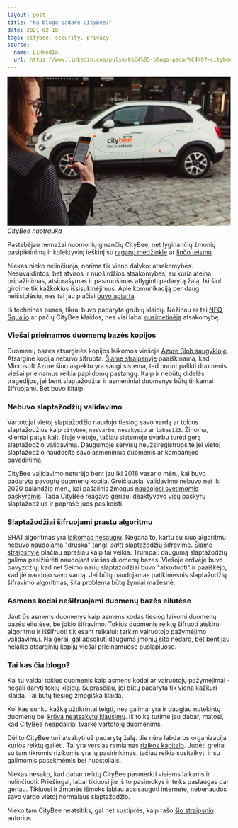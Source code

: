 ```yaml
---
layout: post
title: "Ką blogo padarė CityBee?"
date: 2021-02-18
tags: citybee, security, privacy
source:
  name: LinkedIn
  url: https://www.linkedin.com/pulse/k%C4%85-blogo-padar%C4%97-citybee-ernestas-narmontas--1c/
---
```


![CityBee](/images/2021/citybee-automobilis.jpg)
*CityBee nuotrauka*

Pastebėjau nemažai nuomonių ginančių CityBee, net lyginančių žmonių pasipiktinimą
ir kolektyvinį ieškinį su [raganų medžiokle](https://www.linkedin.com/pulse/kolektyvinis-ie%C5%A1kinys-kuriam-nepritariu-paulius-avizinis)
ar [linčo teismu](https://www.linkedin.com/pulse/citybee-lin%25C4%258Do-teismo-vertinimas-gvidas-kontautas).

Niekas nieko nelinčiuoja, norima tik vieno dalyko: atsakomybės.
Nesuvaidintos, bet atviros ir nuoširdžios atsakomybes, su kuria ateina pripažinimas, atsiprašymas ir pasiruošimas atlyginti padarytą žalą.
Iki šiol girdime tik kažkokius išsisukinėjimus.
Apie komunikaciją per daug neišsiplėsiu, nes tai jau plačiai
[buvo aptarta](https://www.linkedin.com/pulse/pam%25C4%2585stymai-apie-citybee-duomen%25C5%25B3-nutek%25C4%2597jim%25C4%2585-marius-vitkevi%25C4%258Dius).

Iš techninės pusės, tikrai buvo padaryta grubių klaidų.
Nežinau ar tai [NFQ](https://www.nfq.lt/musu-darbai-industriju-patirtis/citybee),
[Squalio](https://squalio.com/stories/citybee/) ar pačių CityBee klaidos, nes visi labai [nusimetinėja](https://squalio.com/stories/citybee/) atsakomybę.

### Viešai prieinamos duomenų bazės kopijos
Duomenų bazės atsarginės kopijos laikomos viešoje
[Azure Blob saugykloje](https://www.linkedin.com/feed/update/urn:li:activity:6767537488685748225).
Atsarginė kopija nebuvo šifruota.
[Šiame straipsnyje](https://www.linkedin.com/pulse/citybee-duomen%C5%B3-nutek%C4%97jimas-ir-azure-rimvydas-velykis) paaiškinama,
kad Microsoft Azure šiuo aspektu yra saugi sistema, tad norint palikti duomenis viešai prieinamus reikia papildomų pastangų.
Kaip ir nebūtų didelės tragedijos, jei bent slaptažodžiai ir asmeniniai duomenys būtų tinkamai šifruojami. Bet buvo kitaip.

### Nebuvo slaptažodžių validavimo
Vartotojai vietoj slaptažodžio naudojo tiesiog savo vardą ar tokius slaptažodžius kaip `citybee`, `nesvarbu`, `nesakysiu` ar `labas123`.
Žinoma, klientai patys kalti šioje vietoje, tačiau sistemoje svarbu turėti gerą slaptažodžio validavimą.
Daugumoje servisų neužsiregistruosite jei vietoj slaptažodžio naudosite savo asmeninius duomenis ar kompanijos pavadinimą.

CityBee validavimo neturėjo bent jau iki 2018 vasario mėn., kai buvo padaryta pavogtų duomenų kopija.
Greičiausiai validavimo nebuvo net iki 2020 balandžio mėn., kai pašalinis žmogus
[naudojosi svetimomis paskyromis](https://www.lrytas.lt/auto/radaras/2020/04/24/news/sulaikytas-asmuo-galimai-jungesis-prie-svetimu-citybee-paskyru-14632643/).
Tada CityBee reagavo geriau: deaktyvavo visų paskyrų slaptažodžius ir paprašė juos pasikeisti.

### Slaptažodžiai šifruojami prastu algoritmu
SHA1 algoritmas yra [laikomas nesaugiu](https://www.computerworld.com/article/3173616/the-sha1-hash-function-is-now-completely-unsafe.html).
Negana to, kartu su šiuo algoritmu nebuvo naudojama "druska" (angl. *salt*) slaptažodžių šifravime.
[Šiame straipsnyje](/lt/kaip-veikia-slaptazodziai-ir-ispejimas-citybee-klientams) plačiau aprašiau kaip tai veikia.
Trumpai: daugumą slaptažodžių galima pasižiūrėti naudojant viešas duomenų bazes.
Viešoje erdvėje buvo pavyzdžių, kad net Seimo narių slaptažodžiai buvo "atkoduoti" ir paaiškėjo, kad jie naudojo savo vardą.
Jei būtų naudojamas patikimesnis slaptažodžių šifravimo algoritmas, šita problema būtų žymiai mažesnė.

### Asmens kodai nešifruojami duomenų bazės eilutėse
Jautrūs asmens duomenys kaip asmens kodas tiesiog laikomi duomenų bazės eilutėse, be jokio šifravimo.
Tokius duomenis reiktų šifruoti atskiru algoritmu ir iššifruoti tik esant reikalui: tarkim vairuotojo pažymėjimo validavimui.
Na gerai, gal absoliuti dauguma įmonių šito nedaro, bet bent jau nelaiko atsarginių kopijų viešai prieinamuose puslapiuose.

### Tai kas čia blogo?
Kai tu valdai tokius duomenis kaip asmens kodai ar vairuotojų pažymėjimai - negali daryti tokių klaidų.
Suprasčiau, jei būtų padaryta tik viena kažkuri klaida. Tai būtų tiesiog žmogiška klaida.

Kol kas sunku kažką užtikrintai teigti, nes galimai yra ir daugiau nutekintų duomenų bei
[krūva neatsakytų klausimų](https://www.linkedin.com/pulse/citybeeleaks-lik%25C4%2599-klausimai-artur-or%25C5%25A1evski).
Iš to ką turime jau dabar, matosi, kad CityBee neapdairiai tvarkė vartotojų duomenims.

Dėl to CityBee turi atsakyti už padarytą žalą. Jie nėra labdaros organizacija kurios reiktų gailėti.
Tai yra verslas remiamas [rizikos kapitalo](https://www.crunchbase.com/funding_round/citybee-719c-series-unknown--ecbc5139).
Judėti greitai su tam tikromis rizikomis yra jų pasirinkimas, tačiau reikia susitaikyti ir su galimomis pasekmėmis bei nuostoliais.

Niekas nesako, kad dabar reiktų CityBee pasmerkti visiems laikams ir nulinčiuoti.
Priešingai, labai tikiuosi jie iš to pasimokys ir teiks paslaugas dar geriau.
Tikiuosi ir žmonės išmoks labiau apsisaugoti internete, nebenaudos savo vardo vietoj normalaus slaptažodžio.

Nieko tam CityBee neatsitiks, gal net sustiprės, kaip rašo
[šio straipsnio](https://www.linkedin.com/pulse/%25C4%25AFvyko-priva%25C4%258Di%25C5%25B3-asmen%25C5%25B3-duomen%25C5%25B3-vagyst%25C4%2597-labai-gerai-liaudanskas) autorius.
